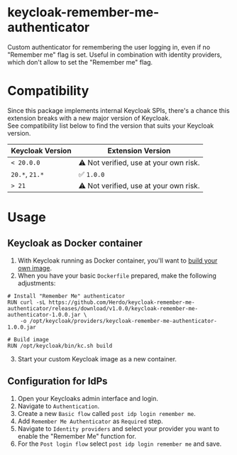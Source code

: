 # keycloak-remember-me-authenticator
Custom authenticator for remembering the user logging in, even if no "Remember me" flag is set. Useful in combination with identity providers, which don't allow to set the "Remember me" flag.

# Compatibility

Since this package implements internal Keycloak SPIs, there's a chance this extension breaks with a new major version of Keycloak.  
See compatibility list below to find the version that suits your Keycloak version.

| Keycloak Version | Extension Version                             |
|------------------|-----------------------------------------------|
| `< 20.0.0`       | :warning: Not verified, use at your own risk. |
| `20.*`, `21.*`   | :white_check_mark: `1.0.0`                    |
| `> 21`           | :warning: Not verified, use at your own risk. |

# Usage

## Keycloak as Docker container

1. With Keycloak running as Docker container, you'll want to [build your own image](https://www.keycloak.org/operator/customizing-keycloak).  
2. When you have your basic `Dockerfile` prepared, make the following adjustments:

```
# Install "Remember Me" authenticator
RUN curl -sL https://github.com/Herdo/keycloak-remember-me-authenticator/releases/download/v1.0.0/keycloak-remember-me-authenticator-1.0.0.jar \
    -o /opt/keycloak/providers/keycloak-remember-me-authenticator-1.0.0.jar

# Build image
RUN /opt/keycloak/bin/kc.sh build
```
3. Start your custom Keycloak image as a new container.

## Configuration for IdPs
1. Open your Keycloaks admin interface and login.
2. Navigate to `Authentication`.
3. Create a new `Basic flow` called `post idp login remember me`.
4. Add `Remember Me Authenticator` as `Required` step.
5. Navigate to `Identity providers` and select your provider you want to enable the "Remember Me" function for.
6. For the `Post login flow` select `post idp login remember me` and save.

